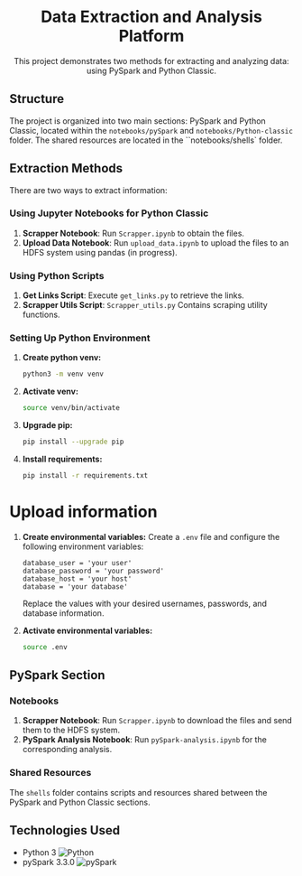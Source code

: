 <h1 align="center">
  <br>
  <b>Data Extraction and Analysis Platform</b>
  <br>
</h1>

<p align="center">
  This project demonstrates two methods for extracting and analyzing data: using PySpark and Python Classic.
  <br>
</p>

## Structure

The project is organized into two main sections: PySpark and Python Classic, located within the `notebooks/pySpark` and `notebooks/Python-classic` folder. The shared resources are located in the ``notebooks/shells` folder.

## Extraction Methods

There are two ways to extract information:
 
### Using Jupyter Notebooks for Python Classic

1. **Scrapper Notebook**: Run `Scrapper.ipynb` to obtain the files.
2. **Upload Data Notebook**: Run `upload_data.ipynb` to upload the files to an HDFS system using pandas (in progress).

### Using Python Scripts

1. **Get Links Script**: Execute `get_links.py` to retrieve the links.
2. **Scrapper Utils Script**: `Scrapper_utils.py` Contains scraping utility functions.

### Setting Up Python Environment

1. **Create python venv:**
    ```bash
    python3 -m venv venv
    ```

2. **Activate venv:**
    ```bash
    source venv/bin/activate
    ```

3. **Upgrade pip:**
    ```bash
    pip install --upgrade pip
    ```

4. **Install requirements:**
    ```bash
    pip install -r requirements.txt
    ```
# Upload information

1. **Create environmental variables:**
    Create a `.env` file and configure the following environment variables:
    ```env
    database_user = 'your user'
    database_password = 'your password'
    database_host = 'your host'
    database = 'your database'
    ```
   Replace the values with your desired usernames, passwords, and database information.

2. **Activate environmental variables:**
    ```bash
    source .env
    ```

## PySpark Section

### Notebooks

1. **Scrapper Notebook**: Run `Scrapper.ipynb` to download the files and send them to the HDFS system.
2. **PySpark Analysis Notebook**: Run `pySpark-analysis.ipynb` for the corresponding analysis.

### Shared Resources

The `shells` folder contains scripts and resources shared between the PySpark and Python Classic sections.

## Technologies Used

- Python 3 ![Python](https://img.shields.io/badge/Python-3.x-blue)
- pySpark 3.3.0 ![pySpark](https://img.shields.io/badge/pySpark-3.3.0-orange)

